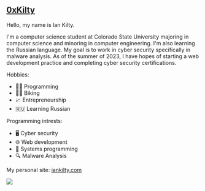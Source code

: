 ## [0xKilty](https://iankilty.com/)
Hello, my name is Ian Kilty. 

I'm a computer science student at Colorado State University majoring in computer science and minoring in computer engineering. I'm also learning the Russian language. My goal is to work in cyber security specifically in malware analysis. As of the summer of 2023, I have hopes of starting a web development practice and completing cyber security certifications.

Hobbies:
- 👨‍💻 Programming
- 🚴‍♂️ Biking
- 📈 Entrepreneurship
- 🇷🇺 Learning Russian

Programming intrests:
- 🖥️ Cyber security
- 🌐 Web development
- 💾 Systems programming
- 🔍 Malware Analysis

My personal site: [iankilty.com](https://iankilty.com)

![](https://img.shields.io/github/last-commit/0xkilty/0xkilty)

